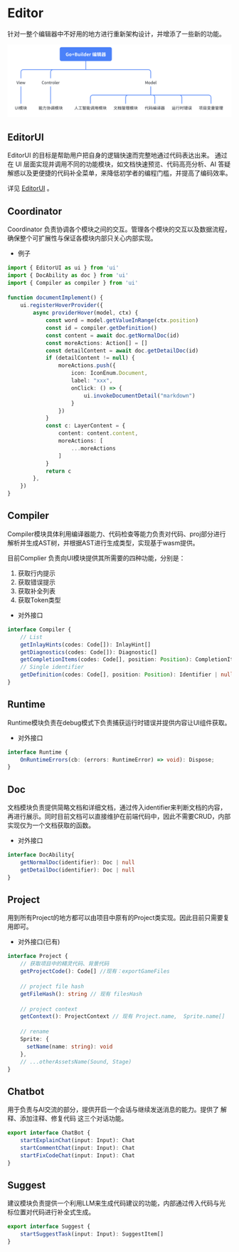 # Editor

针对一整个编辑器中不好用的地方进行重新架构设计，并增添了一些新的功能。

![editor-architecture](./assets/editor-architecture.png)

## EditorUI

EditorUI 的目标是帮助用户把自身的逻辑快速而完整地通过代码表达出来。
通过在 UI 层面实现并调用不同的功能模块，如文档快速预览、代码高亮分析、AI 答疑解惑以及更便捷的代码补全菜单，来降低初学者的编程门槛，并提高了编码效率。

详见 [EditorUI](./01_ui/01_architecture.md) 。

## Coordinator

Coordinator 负责协调各个模块之间的交互。管理各个模块的交互以及数据流程，确保整个可扩展性与保证各模块内部只关心内部实现。

- 例子

```ts
import { EditorUI as ui } from 'ui'
import { DocAbility as doc } from 'ui'
import { Compiler as compiler } from 'ui'

function documentImplement() {
    ui.registerHoverProvider({
        async providerHover(model, ctx) {
            const word = model.getValueInRange(ctx.position)
            const id = compiler.getDefinition()
            const content = await doc.getNormalDoc(id)
            const moreActions: Action[] = []
            const detailContent = await doc.getDetailDoc(id)
            if (detailContent != null) {
                moreActions.push({
                    icon: IconEnum.Document,
                    label: "xxx",
                    onClick: () => {
                        ui.invokeDocumentDetail("markdown")
                    }
                })
            }
            const c: LayerContent = {
                content: content.content,
                moreActions: [
                    ...moreActions
                ]
            }
            return c
        },
    })
}
```

## Compiler

Compiler模块具体利用编译器能力、代码检查等能力负责对代码、proj部分进行解析并生成AST树，并根据AST进行生成类型，实现基于wasm提供。

目前Complier 负责向UI模块提供其所需要的四种功能，分别是：

1. 获取行内提示
2. 获取错误提示
3. 获取补全列表
4. 获取Token类型

- 对外接口

```ts
interface Compiler {
    // List
    getInlayHints(codes: Code[]): InlayHint[]
    getDiagnostics(codes: Code[]): Diagnostic[]
    getCompletionItems(codes: Code[], position: Position): CompletionItem[]
    // Single identifier
    getDefinition(codes: Code[], position: Position): Identifier | null
}
```

## Runtime

Runtime模块负责在debug模式下负责捕获运行时错误并提供内容让UI组件获取。

- 对外接口

```ts
interface Runtime {
    OnRuntimeErrors(cb: (errors: RuntimeError) => void): Dispose;
}
```

## Doc

文档模块负责提供简略文档和详细文档，通过传入identifier来判断文档的内容，再进行展示。同时目前文档可以直接维护在前端代码中，因此不需要CRUD，内部实现仅为一个文档获取的函数。  

- 对外接口

```ts
interface DocAbility{
    getNormalDoc(identifier): Doc | null
    getDetailDoc(identifier): Doc | null
}
```

## Project

用到所有Project的地方都可以由项目中原有的Project类实现。因此目前只需要复用即可。

- 对外接口(已有)

```ts
interface Project {
    // 获取项目中的精灵代码、背景代码
    getProjectCode(): Code[] //现有：exportGameFiles

    // project file hash
    getFileHash(): string // 现有 filesHash

    // project context 
    getContext(): ProjectContext // 现有 Project.name,  Sprite.name[]

    // rename
    Sprite: {
      setName(name: string): void
    },
    // ...otherAssetsName(Sound, Stage)
}
```

## Chatbot

用于负责与AI交流的部分，提供开启一个会话与继续发送消息的能力。提供了 解释、添加注释、修复代码 这三个对话功能。

```ts
export interface ChatBot {
    startExplainChat(input: Input): Chat
    startCommentChat(input: Input): Chat
    startFixCodeChat(input: Input): Chat
}
```

## Suggest

建议模块负责提供一个利用LLM来生成代码建议的功能，内部通过传入代码与光标位置对代码进行补全式生成。

```ts
export interface Suggest {
    startSuggestTask(input: Input): SuggestItem[]
}
```
